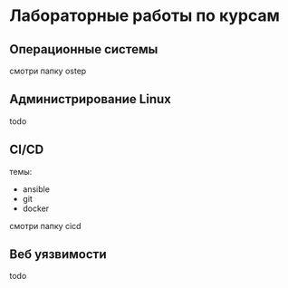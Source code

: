 # Лабораторные работы по курсам

## Операционные системы

смотри папку ostep

## Администрирование Linux

todo

## CI/CD

темы:

- ansible
- git
- docker

смотри папку cicd

## Веб уязвимости

todo
